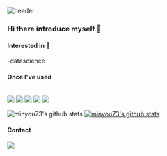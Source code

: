 ![header](https://capsule-render.vercel.app/api?type=Waving&color=0288D1&height=200&section=header&text=minyou73&fontColor=E1F5FE&fontSize=70&animation=twinkling&fontAlignY=50&fontAlign=70)


### Hi there introduce myself 👋

#### Interested in 🌱
-datascience


#### Once I've used
<br/>
<img src="https://img.shields.io/badge/Python-3776AB?style=for-the-badge&logo=Python&logoColor=white">
<img src="https://img.shields.io/badge/GitHub-181717?style=for-the-badge&logo=GitHub&logoColor=white">
<img src="https://img.shields.io/badge/HTML5-E34F26?style=for-the-badge&logo=HTML5&logoColor=white">
<img src="https://img.shields.io/badge/VSCode-007ACC?style=for-the-badge&logo=VisualStudioCode&logoColor=white">
<img src="https://img.shields.io/badge/Jupyter-F37626?style=for-the-badge&logo=Jupyter&logoColor=white">
<br/>

![minyou73's github stats](https://github-readme-stats.vercel.app/api?username=minyou73&show_icons=true)
[![minyou73's github stats](https://github-readme-stats.vercel.app/api/top-langs/?username=minyou73&show_icons=true&hide_border=true&title_color=004386&icon_color=004386&layout=compact)](https://github.com/minyou73)



#### Contact
<a href="https://blog.naver.com/minminyou_" target="_blank"><img src="https://img.shields.io/badge/Naver-03C75A?style=for-the-badge&logo=Naver&logoColor=white">




